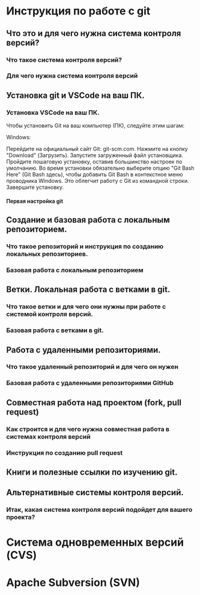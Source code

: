 # Инструкция по работе с git

## Что это и для чего нужна система контроля версий?

### Что такое система контроля версий?

### Для чего нужна система контроля версий

## Установка git и VSCode на ваш ПК.

### Установка VSCode на ваш ПК.

Чтобы установить Git на ваш компьютер (ПК), следуйте этим шагам:

Windows:

Перейдите на официальный сайт Git: git-scm.com.
Нажмите на кнопку "Download" (Загрузить).
Запустите загруженный файл установщика.
Пройдите пошаговую установку, оставив большинство настроек по умолчанию.
Во время установки обязательно выберите опцию "Git Bash Here" (Git Bash здесь), чтобы добавить Git Bash в контекстное меню проводника Windows. Это облегчит работу с Git из командной строки.
Завершите установку.

#### Первая настройка git

## Создание и базовая работа с локальным репозиторием.

### Что такое репозиторий и инструкция по созданию локальных репозиториев.

### Базовая работа с локальным репозиторием

## Ветки. Локальная работа с ветками в git.

### Что такое ветки и для чего они нужны при работе с системой контроля версий.

### Базовая работа с ветками в git.

## Работа с удаленными репозиториями.

### Что такое удаленный репозиторий и для чего он нужен

### Базовая работа с удаленными репозиториями GitHub

## Совместная работа над проектом (fork, pull request)

### Как строится и для чего нужна совместная работа в системах контроля версий

### Инструкция по созданию pull request

## Книги и полезные ссылки по изучению git.

## Альтернативные системы контроля версий.

### Итак, какая система контроля версий подойдет для вашего проекта?

# Система одновременных версий (CVS)

# Apache Subversion (SVN)

